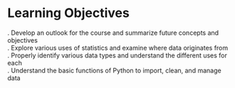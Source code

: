 # Learning Objectives
. Develop an outlook for the course and summarize future concepts and objectives<br>
. Explore various uses of statistics and examine where data originates from<br>
. Properly identify various data types and understand the different uses for each<br>
. Understand the basic functions of Python to import, clean, and manage data<br>
